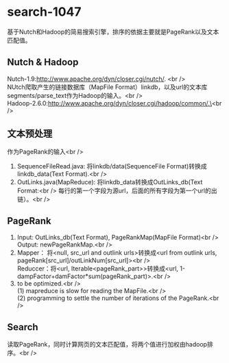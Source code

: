 search-1047
================================
基于Nutch和Hadoop的简易搜索引擎，排序的依据主要就是PageRank以及文本匹配值。

Nutch & Hadoop
----------------------------------
Nutch-1.9:http://www.apache.org/dyn/closer.cgi/nutch/. \<br /\>  
NUtch爬取产生的链接数据库（MapFile Format）linkdb，以及url的文本库segments/parse_text作为Hadoop的输入。\<br /\>  
Hadoop-2.6.0:http://www.apache.org/dyn/closer.cgi/hadoop/common/.\<br /\>  


文本预处理
----------------------------------
作为PageRank的输入\<br /\>  
1. SequenceFileRead.java: 将linkdb/data(SequenceFile Format)转换成linkdb_data(Text Format).\<br /\>  
2. OutLinks.java(MapReduce): 将linkdb_data转换成OutLinks_db(Text Format:\<br /\>   每行的第一个字段为源url，后面的所有字段为第一个url的出链）。\<br /\>  

PageRank
----------------------------------
1. Input: OutLinks_db(Text Format), PageRankMap(MapFile Format)\<br /\>  
   Output: newPageRankMap.\<br /\>  
2. Mapper： 将\<null, src_url and outlink urls\>转换成\<url from outlink urls, pageRank[src_url]/outLinkNum[src_url]\>\<br /\>  
Reduccer：将\<url, Iterable\<pageRank_part\>\>转换成\<url, 1-dampFactor+damFactor*sum(pageRank_part)\>.\<br /\>  
3. to be optimized.\<br /\>  
(1) mapreduce is slow for reading the MapFile.\<br /\>  
(2) programming to settle the number of iterations of the PageRank.\<br /\>  

Search
----------------------------------
读取PageRank，同时计算网页的文本匹配值，将两个值进行加权由hadoop排序。\<br /\>  
